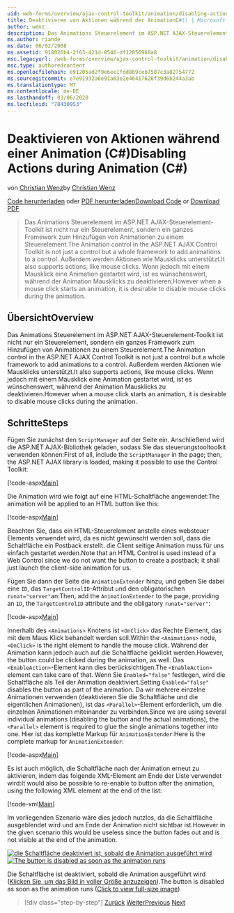 ```yaml
---
uid: web-forms/overview/ajax-control-toolkit/animation/disabling-actions-during-animation-cs
title: Deaktivieren von Aktionen während der AnimationC#() | Microsoft-Dokumentation
author: wenz
description: Das Animations Steuerelement im ASP.NET AJAX-Steuerelement-Toolkit ist nicht nur ein Steuerelement, sondern ein ganzes Framework zum Hinzufügen von Animationen zu einem Steuerelement. Sie unterstützt auch Aktionen...
ms.author: riande
ms.date: 06/02/2008
ms.assetid: 918026b4-2f63-421d-8546-df12856960a8
msc.legacyurl: /web-forms/overview/ajax-control-toolkit/animation/disabling-actions-during-animation-cs
msc.type: authoredcontent
ms.openlocfilehash: e91205ad2f9e6ee1fdd869ceb7587c3a82754772
ms.sourcegitcommit: e7e91932a6e91a63e2e46417626f39d6b244a3ab
ms.translationtype: MT
ms.contentlocale: de-DE
ms.lasthandoff: 03/06/2020
ms.locfileid: "78430953"
---
```

# <a name="disabling-actions-during-animation-c"></a><span data-ttu-id="1c83d-104">Deaktivieren von Aktionen während einer Animation (C#)</span><span class="sxs-lookup"><span data-stu-id="1c83d-104">Disabling Actions during Animation (C#)</span></span>

<span data-ttu-id="1c83d-105">von [Christian Wenz](https://github.com/wenz)</span><span class="sxs-lookup"><span data-stu-id="1c83d-105">by [Christian Wenz](https://github.com/wenz)</span></span>

<span data-ttu-id="1c83d-106">[Code herunterladen](https://download.microsoft.com/download/f/9/a/f9a26acd-8df4-4484-8a18-199e4598f411/Animation7.cs.zip) oder [PDF herunterladen](https://download.microsoft.com/download/6/7/1/6718d452-ff89-4d3f-a90e-c74ec2d636a3/animation7CS.pdf)</span><span class="sxs-lookup"><span data-stu-id="1c83d-106">[Download Code](https://download.microsoft.com/download/f/9/a/f9a26acd-8df4-4484-8a18-199e4598f411/Animation7.cs.zip) or [Download PDF](https://download.microsoft.com/download/6/7/1/6718d452-ff89-4d3f-a90e-c74ec2d636a3/animation7CS.pdf)</span></span>

> <span data-ttu-id="1c83d-107">Das Animations Steuerelement im ASP.NET AJAX-Steuerelement-Toolkit ist nicht nur ein Steuerelement, sondern ein ganzes Framework zum Hinzufügen von Animationen zu einem Steuerelement.</span><span class="sxs-lookup"><span data-stu-id="1c83d-107">The Animation control in the ASP.NET AJAX Control Toolkit is not just a control but a whole framework to add animations to a control.</span></span> <span data-ttu-id="1c83d-108">Außerdem werden Aktionen wie Mausklicks unterstützt.</span><span class="sxs-lookup"><span data-stu-id="1c83d-108">It also supports actions, like mouse clicks.</span></span> <span data-ttu-id="1c83d-109">Wenn jedoch mit einem Mausklick eine Animation gestartet wird, ist es wünschenswert, während der Animation Mausklicks zu deaktivieren.</span><span class="sxs-lookup"><span data-stu-id="1c83d-109">However when a mouse click starts an animation, it is desirable to disable mouse clicks during the animation.</span></span>

## <a name="overview"></a><span data-ttu-id="1c83d-110">Übersicht</span><span class="sxs-lookup"><span data-stu-id="1c83d-110">Overview</span></span>

<span data-ttu-id="1c83d-111">Das Animations Steuerelement im ASP.NET AJAX-Steuerelement-Toolkit ist nicht nur ein Steuerelement, sondern ein ganzes Framework zum Hinzufügen von Animationen zu einem Steuerelement.</span><span class="sxs-lookup"><span data-stu-id="1c83d-111">The Animation control in the ASP.NET AJAX Control Toolkit is not just a control but a whole framework to add animations to a control.</span></span> <span data-ttu-id="1c83d-112">Außerdem werden Aktionen wie Mausklicks unterstützt.</span><span class="sxs-lookup"><span data-stu-id="1c83d-112">It also supports actions, like mouse clicks.</span></span> <span data-ttu-id="1c83d-113">Wenn jedoch mit einem Mausklick eine Animation gestartet wird, ist es wünschenswert, während der Animation Mausklicks zu deaktivieren.</span><span class="sxs-lookup"><span data-stu-id="1c83d-113">However when a mouse click starts an animation, it is desirable to disable mouse clicks during the animation.</span></span>

## <a name="steps"></a><span data-ttu-id="1c83d-114">Schritte</span><span class="sxs-lookup"><span data-stu-id="1c83d-114">Steps</span></span>

<span data-ttu-id="1c83d-115">Fügen Sie zunächst den `ScriptManager` auf der Seite ein. Anschließend wird die ASP.NET AJAX-Bibliothek geladen, sodass Sie das steuerungstooltoolkit verwenden können:</span><span class="sxs-lookup"><span data-stu-id="1c83d-115">First of all, include the `ScriptManager` in the page; then, the ASP.NET AJAX library is loaded, making it possible to use the Control Toolkit:</span></span>

[!code-aspx[Main](disabling-actions-during-animation-cs/samples/sample1.aspx)]

<span data-ttu-id="1c83d-116">Die Animation wird wie folgt auf eine HTML-Schaltfläche angewendet:</span><span class="sxs-lookup"><span data-stu-id="1c83d-116">The animation will be applied to an HTML button like this:</span></span>

[!code-aspx[Main](disabling-actions-during-animation-cs/samples/sample2.aspx)]

<span data-ttu-id="1c83d-117">Beachten Sie, dass ein HTML-Steuerelement anstelle eines websteuer Elements verwendet wird, da es nicht gewünscht werden soll, dass die Schaltfläche ein Postback erstellt. die Client seitige Animation muss für uns einfach gestartet werden.</span><span class="sxs-lookup"><span data-stu-id="1c83d-117">Note that an HTML Control is used instead of a Web Control since we do not want the button to create a postback; it shall just launch the client-side animation for us.</span></span>

<span data-ttu-id="1c83d-118">Fügen Sie dann der Seite die `AnimationExtender` hinzu, und geben Sie dabei eine `ID`, das `TargetControlID`-Attribut und den obligatorischen `runat="server"`an:</span><span class="sxs-lookup"><span data-stu-id="1c83d-118">Then, add the `AnimationExtender` to the page, providing an `ID`, the `TargetControlID` attribute and the obligatory `runat="server"`:</span></span>

[!code-aspx[Main](disabling-actions-during-animation-cs/samples/sample3.aspx)]

<span data-ttu-id="1c83d-119">Innerhalb des `<Animations>` Knotens ist `<OnClick>` das Rechte Element, das mit dem Maus Klick behandelt werden soll.</span><span class="sxs-lookup"><span data-stu-id="1c83d-119">Within the `<Animations>` node, `<OnClick>` is the right element to handle the mouse click.</span></span> <span data-ttu-id="1c83d-120">Während der Animation kann jedoch auch auf die Schaltfläche geklickt werden.</span><span class="sxs-lookup"><span data-stu-id="1c83d-120">However, the button could be clicked during the animation, as well.</span></span> <span data-ttu-id="1c83d-121">Das `<EnableAction>`-Element kann dies berücksichtigen.</span><span class="sxs-lookup"><span data-stu-id="1c83d-121">The `<EnableAction>` element can take care of that.</span></span> <span data-ttu-id="1c83d-122">Wenn Sie `Enabled="false"` festlegen, wird die Schaltfläche als Teil der Animation deaktiviert.</span><span class="sxs-lookup"><span data-stu-id="1c83d-122">Setting `Enabled="false"` disables the button as part of the animation.</span></span> <span data-ttu-id="1c83d-123">Da wir mehrere einzelne Animationen verwenden (deaktivieren Sie die Schaltfläche und die eigentlichen Animationen), ist das `<Parallel>`-Element erforderlich, um die einzelnen Animationen miteinander zu verbinden.</span><span class="sxs-lookup"><span data-stu-id="1c83d-123">Since we are using several individual animations (disabling the button and the actual animations), the `<Parallel>` element is required to glue the single animations together into one.</span></span> <span data-ttu-id="1c83d-124">Hier ist das komplette Markup für `AnimationExtender`:</span><span class="sxs-lookup"><span data-stu-id="1c83d-124">Here is the complete markup for `AnimationExtender`:</span></span>

[!code-aspx[Main](disabling-actions-during-animation-cs/samples/sample4.aspx)]

<span data-ttu-id="1c83d-125">Es ist auch möglich, die Schaltfläche nach der Animation erneut zu aktivieren, indem das folgende XML-Element am Ende der Liste verwendet wird:</span><span class="sxs-lookup"><span data-stu-id="1c83d-125">It would also be possible to re-enable to button after the animation, using the following XML element at the end of the list:</span></span>

[!code-xml[Main](disabling-actions-during-animation-cs/samples/sample5.xml)]

<span data-ttu-id="1c83d-126">Im vorliegenden Szenario wäre dies jedoch nutzlos, da die Schaltfläche ausgeblendet wird und am Ende der Animation nicht sichtbar ist.</span><span class="sxs-lookup"><span data-stu-id="1c83d-126">However in the given scenario this would be useless since the button fades out and is not visible at the end of the animation.</span></span>

<span data-ttu-id="1c83d-127">[![die Schaltfläche deaktiviert ist, sobald die Animation ausgeführt wird](disabling-actions-during-animation-cs/_static/image2.png)](disabling-actions-during-animation-cs/_static/image1.png)</span><span class="sxs-lookup"><span data-stu-id="1c83d-127">[![The button is disabled as soon as the animation runs](disabling-actions-during-animation-cs/_static/image2.png)](disabling-actions-during-animation-cs/_static/image1.png)</span></span>

<span data-ttu-id="1c83d-128">Die Schaltfläche ist deaktiviert, sobald die Animation ausgeführt wird ([Klicken Sie, um das Bild in voller Größe anzuzeigen](disabling-actions-during-animation-cs/_static/image3.png)).</span><span class="sxs-lookup"><span data-stu-id="1c83d-128">The button is disabled as soon as the animation runs ([Click to view full-size image](disabling-actions-during-animation-cs/_static/image3.png))</span></span>

> [!div class="step-by-step"]
> <span data-ttu-id="1c83d-129">[Zurück](animating-in-response-to-user-interaction-cs.md)
> [Weiter](triggering-an-animation-in-another-control-cs.md)</span><span class="sxs-lookup"><span data-stu-id="1c83d-129">[Previous](animating-in-response-to-user-interaction-cs.md)
[Next](triggering-an-animation-in-another-control-cs.md)</span></span>
